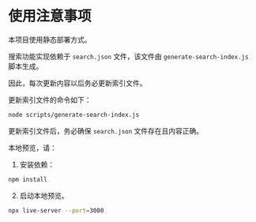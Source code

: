 # 使用注意事项

本项目使用静态部署方式。

搜索功能实现依赖于 `search.json` 文件，该文件由 `generate-search-index.js` 脚本生成。

因此，每次更新内容以后务必更新索引文件。

更新索引文件的命令如下：

```bash
node scripts/generate-search-index.js
```

更新索引文件后，务必确保 `search.json` 文件存在且内容正确。

本地预览，请：

1. 安装依赖：

```bash
npm install
```

2. 启动本地预览。

```bash
npx live-server --port=3000
```


